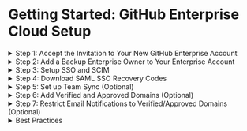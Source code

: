# Getting Started: GitHub Enterprise Cloud Setup

<details>
  <summary>Step 1: Accept the Invitation to Your New GitHub Enterprise Account</summary>
  <br>
  
  - This invitiation is sent to the email address you provided.

  <br>
</details>

<details>
  <summary>Step 2: Add a Backup Enterprise Owner to Your Enterprise Account</summary>
  <br>

  - **Go to:** _Enterprise &rarr; People (left sidebar) &rarr; Administrators (left sidebar) &rarr; Invite admin (green button, top right)_

  # <Line>

  - **GitHub Docs:**
    - [Inviting People to Manage Your Enterprise](https://docs.github.com/en/enterprise-cloud@latest/admin/managing-accounts-and-repositories/managing-users-in-your-enterprise/inviting-people-to-manage-your-enterprise)
 
  <br>
</details>

<details>
  <summary>Step 3: Setup SSO and SCIM</summary>
  <br>

  - <details>
    <summary>Microsoft Entra ID</summary>
    <br>

    - To set up SSO and SCIM, add the GitHub Enterprise Cloud - Organization app in the Microsoft Entra Admin Center and configure GitHub with SAML details from Microsoft Entra (such as your public certificate).
    - As part of this process, you will create a GitHub organization and invite members to join.
    - To set up SSO and SCIM, follow the Microsoft tutorials (see docs below line).
   
    # <Line>

    - **Microsoft Tutorials**
      - [Microsoft Entra SSO Integration with GitHub Cloud Organization](https://learn.microsoft.com/en-us/entra/identity/saas-apps/github-tutorial)
      - [Configure GitHub for Automatic User Provisioning (SCIM)](https://learn.microsoft.com/en-us/entra/identity/saas-apps/github-provisioning-tutorial)
    - **GitHub Docs**
      - [Creating a New Organization](https://docs.github.com/en/enterprise-cloud@latest/organizations/collaborating-with-groups-in-organizations/creating-a-new-organization-from-scratch)

    <br>
    </details> 
  - <details>
    <summary>Okta</summary>
    <br>

    - To set up SSO and SCIM, add the GitHub Enterprise Cloud - Organization app from Applications in Okta and configure GitHub with SAML details from Okta (such as your public certificate).
    - As part of this process, you will create a GitHub organization and invite members to join.
    - To set up SSO and SCIM, follow the GitHub and Okta tutorials (see docs below line).
   
    # <Line>

    - **Okta Tutorial**
      - [Okta SSO Integration with GitHub Cloud Organization](https://saml-doc.okta.com/SAML_Docs/How-to-Configure-SAML-2.0-for-Github-com.html)
    - **GitHub Docs**
      - [Configure SAML SSO & SCIM with Okta](https://docs.github.com/en/enterprise-cloud@latest/organizations/managing-saml-single-sign-on-for-your-organization/configuring-saml-single-sign-on-and-scim-using-okta)

    <br>
    </details> 

  <br>
</details>

<details>
  <summary>Step 4: Download SAML SSO Recovery Codes</summary>
  <br>

  - **Go to:** _Organization &rarr; Settings &rarr; Authentication Security &rarr; Save Your Recover Codes (under SAML Single Sign-On)

  # <Line>

  - **GitHub Docs:**
    - [Downloading Your Organizations SAML SSO Recovery Codes](https://docs.github.com/en/enterprise-cloud@latest/organizations/managing-saml-single-sign-on-for-your-organization/downloading-your-organizations-saml-single-sign-on-recovery-codes)
    - [Accessing Your Organization if Your IdP is Unavailable](https://docs.github.com/en/enterprise-cloud@latest/organizations/managing-saml-single-sign-on-for-your-organization/accessing-your-organization-if-your-identity-provider-is-unavailable)
  
  <br>
</details>

<details>
  <summary>Step 5: Set up Team Sync (Optional)</summary>
  <br>
  
  - **Info:** Setting up Team Sync will allow you to sync IdP Groups to GitHub Teams. For example, teams can be granted Copilot licenses, and when a user is removed from the IdP group, they will automatically be removed from the GitHub Team and their Copilot license will be revoked.
  - To add a GitHub Team and connect it to an existing IdP Group, **go to**: _Organization &rarr; Teams (tab at top) &rarr; New Team (green button to the right)_

  # <Line>

  - **GitHub Docs:**
    - [Managing Team Sync for Your Organization](https://docs.github.com/en/enterprise-cloud@latest/organizations/managing-saml-single-sign-on-for-your-organization/managing-team-synchronization-for-your-organization)

  <br>
</details>

<details>
  <summary>Step 6: Add Verified and Approved Domains (Optional)</summary>
  <br>

  <br>
</details>

<details>
  <summary>Step 7: Restrict Email Notifications to Verified/Approved Domains (Optional)</summary>
  <br>

  <br>
</details>

<details>
  <summary>Best Practices</summary>
  <br>
  
  - <details>
    <summary>Set up SSO at the organization level.</summary>
    <br>
    
    - _Note:_ Setting up SSO at the enterprise level can be done but is NOT recommended.
    - _Rationale:_
      - SCIM requires SSO and can only be configured at the organization level. It cannot be configured at the enterprise level.
      - Team Sync requires SCIM setup, so it can only be configured at the organization level as well.
      - Setting up SSO at the organization level makes it possible for companies with multiple engineering organizations that operate as part of distinct business entities or subsidiaries to be part of the same enterprise and governed by the same enterprise policies, while still maintaining distinct IdPs.
  
  - <details>
    <summary>When using Team Sync, do NOT use GitHub Team hierarchies.</summary>
    <br>
    
    - _Rationale:_
      - IdP groups will not sync to lower level GitHub teams.
    </details>
    
  - <details>
    <summary>If you have an IdP group with access to GitHub, create a single, all-purpose team in your GitHub organization to sync with this IdP group. Give the all-purpose GitHub team base permissions to all repositories.</summary>
    <br>
    
    - _Rationale:_
      - When new members are added to the IdP group, they will automatically be invited to the GitHub organization via the all-purpose GitHub team.
    </details>
    
  - <details>
    <summary>Create additional GitHub Teams to manage user roles across a GitHub organization. Sync these teams with IdP groups.</summary>
    <br>

    - _Rationale:_
      - Easily manage GitHub user permissions via your IdP.
    - **Example:**
      - The GitHub team, _A-Devs_, includes GitHub users in the IdP group, _Dev Team A_. These users have write roles on Repos 1, 2, and 3.
      - The GitHub team, _B-Devs_, includes GitHub users in the IdP group, _Dev Team B_. These users have write roles on Repos 3, 4, and 5.
      - The GitHub team, _PM-1_ includes GitHub users in IdP group, _Product-Managers-1_. These users have triage roles on Repos 1, 2, and 3.
      - The GitHub team, _PM-2_ includes GitHub users in IdP group, _Product-Managers-2_. These users have triage roles on Repos 3, 4, and 5.
    </details>
    
  - <details>
    <summary>Create custom organization and repository roles as needed.</summary>
    <br>
    
    - _Rationale:_
      - Some teams may want to give certain users certain maintainer or admin permissions without making the users full-fledged maintainers or admins.
    </details>
    
  <br>
</details>


